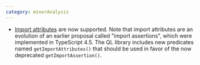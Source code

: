 ```yaml
---
category: minorAnalysis
---
```

* [Import attributes](https://github.com/tc39/proposal-import-attributes) are now supported.
  Note that import attributes are an evolution of an earlier proposal called "import assertions", which were implemented in TypeScript 4.5.
  The QL library includes new predicates named `getImportAttributes()` that should be used in favor of the now deprecated `getImportAssertion()`.
